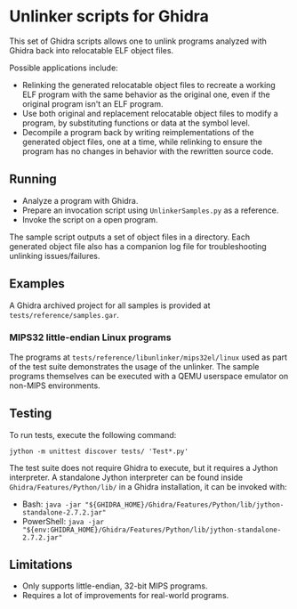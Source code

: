# Unlinker scripts for Ghidra

This set of Ghidra scripts allows one to unlink programs analyzed with Ghidra back into relocatable ELF object files.

Possible applications include:
* Relinking the generated relocatable object files to recreate a working ELF program with the same behavior as the original one, even if the original program isn't an ELF program.
* Use both original and replacement relocatable object files to modify a program, by substituting functions or data at the symbol level.
* Decompile a program back by writing reimplementations of the generated object files, one at a time, while relinking to ensure the program has no changes in behavior with the rewritten source code.

## Running

* Analyze a program with Ghidra.
* Prepare an invocation script using `UnlinkerSamples.py` as a reference.
* Invoke the script on a open program.

The sample script outputs a set of object files in a directory. Each generated object file also has a companion log file for troubleshooting unlinking issues/failures.

## Examples

A Ghidra archived project for all samples is provided at `tests/reference/samples.gar`.

### MIPS32 little-endian Linux programs

The programs at `tests/reference/libunlinker/mips32el/linux` used as part of the test suite demonstrates the usage of the unlinker. The sample programs themselves can be executed with a QEMU userspace emulator on non-MIPS environments.

## Testing

To run tests, execute the following command:

```
jython -m unittest discover tests/ 'Test*.py'
```

The test suite does not require Ghidra to execute, but it requires a Jython interpreter.
A standalone Jython interpreter can be found inside `Ghidra/Features/Python/lib/` in a Ghidra installation, it can be invoked with:
* Bash: `java -jar "${GHIDRA_HOME}/Ghidra/Features/Python/lib/jython-standalone-2.7.2.jar"`
* PowerShell: `java -jar "${env:GHIDRA_HOME}/Ghidra/Features/Python/lib/jython-standalone-2.7.2.jar"`

## Limitations

* Only supports little-endian, 32-bit MIPS programs.
* Requires a lot of improvements for real-world programs.
